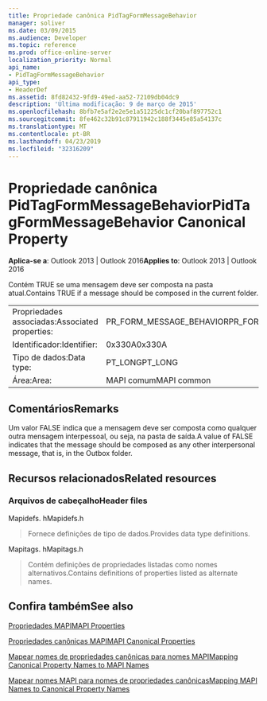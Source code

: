 ```yaml
---
title: Propriedade canônica PidTagFormMessageBehavior
manager: soliver
ms.date: 03/09/2015
ms.audience: Developer
ms.topic: reference
ms.prod: office-online-server
localization_priority: Normal
api_name:
- PidTagFormMessageBehavior
api_type:
- HeaderDef
ms.assetid: 8fd82432-9fd9-49ed-aa52-72109db04dc9
description: 'Última modificação: 9 de março de 2015'
ms.openlocfilehash: 8bfb7e5af2e2e5e1a51225dc1cf20baf897752c1
ms.sourcegitcommit: 8fe462c32b91c87911942c188f3445e85a54137c
ms.translationtype: MT
ms.contentlocale: pt-BR
ms.lasthandoff: 04/23/2019
ms.locfileid: "32316209"
---
```

# <a name="pidtagformmessagebehavior-canonical-property"></a><span data-ttu-id="7d4bf-103">Propriedade canônica PidTagFormMessageBehavior</span><span class="sxs-lookup"><span data-stu-id="7d4bf-103">PidTagFormMessageBehavior Canonical Property</span></span>

  
  
<span data-ttu-id="7d4bf-104">**Aplica-se a**: Outlook 2013 | Outlook 2016</span><span class="sxs-lookup"><span data-stu-id="7d4bf-104">**Applies to**: Outlook 2013 | Outlook 2016</span></span> 
  
<span data-ttu-id="7d4bf-105">Contém TRUE se uma mensagem deve ser composta na pasta atual.</span><span class="sxs-lookup"><span data-stu-id="7d4bf-105">Contains TRUE if a message should be composed in the current folder.</span></span> 
  
|||
|:-----|:-----|
|<span data-ttu-id="7d4bf-106">Propriedades associadas:</span><span class="sxs-lookup"><span data-stu-id="7d4bf-106">Associated properties:</span></span>  <br/> |<span data-ttu-id="7d4bf-107">PR_FORM_MESSAGE_BEHAVIOR</span><span class="sxs-lookup"><span data-stu-id="7d4bf-107">PR_FORM_MESSAGE_BEHAVIOR</span></span>  <br/> |
|<span data-ttu-id="7d4bf-108">Identificador:</span><span class="sxs-lookup"><span data-stu-id="7d4bf-108">Identifier:</span></span>  <br/> |<span data-ttu-id="7d4bf-109">0x330A</span><span class="sxs-lookup"><span data-stu-id="7d4bf-109">0x330A</span></span>  <br/> |
|<span data-ttu-id="7d4bf-110">Tipo de dados:</span><span class="sxs-lookup"><span data-stu-id="7d4bf-110">Data type:</span></span>  <br/> |<span data-ttu-id="7d4bf-111">PT_LONG</span><span class="sxs-lookup"><span data-stu-id="7d4bf-111">PT_LONG</span></span>  <br/> |
|<span data-ttu-id="7d4bf-112">Área:</span><span class="sxs-lookup"><span data-stu-id="7d4bf-112">Area:</span></span>  <br/> |<span data-ttu-id="7d4bf-113">MAPI comum</span><span class="sxs-lookup"><span data-stu-id="7d4bf-113">MAPI common</span></span>  <br/> |
   
## <a name="remarks"></a><span data-ttu-id="7d4bf-114">Comentários</span><span class="sxs-lookup"><span data-stu-id="7d4bf-114">Remarks</span></span>

<span data-ttu-id="7d4bf-115">Um valor FALSE indica que a mensagem deve ser composta como qualquer outra mensagem interpessoal, ou seja, na pasta de saída.</span><span class="sxs-lookup"><span data-stu-id="7d4bf-115">A value of FALSE indicates that the message should be composed as any other interpersonal message, that is, in the Outbox folder.</span></span> 
  
## <a name="related-resources"></a><span data-ttu-id="7d4bf-116">Recursos relacionados</span><span class="sxs-lookup"><span data-stu-id="7d4bf-116">Related resources</span></span>

### <a name="header-files"></a><span data-ttu-id="7d4bf-117">Arquivos de cabeçalho</span><span class="sxs-lookup"><span data-stu-id="7d4bf-117">Header files</span></span>

<span data-ttu-id="7d4bf-118">Mapidefs. h</span><span class="sxs-lookup"><span data-stu-id="7d4bf-118">Mapidefs.h</span></span>
  
> <span data-ttu-id="7d4bf-119">Fornece definições de tipo de dados.</span><span class="sxs-lookup"><span data-stu-id="7d4bf-119">Provides data type definitions.</span></span>
    
<span data-ttu-id="7d4bf-120">Mapitags. h</span><span class="sxs-lookup"><span data-stu-id="7d4bf-120">Mapitags.h</span></span>
  
> <span data-ttu-id="7d4bf-121">Contém definições de propriedades listadas como nomes alternativos.</span><span class="sxs-lookup"><span data-stu-id="7d4bf-121">Contains definitions of properties listed as alternate names.</span></span>
    
## <a name="see-also"></a><span data-ttu-id="7d4bf-122">Confira também</span><span class="sxs-lookup"><span data-stu-id="7d4bf-122">See also</span></span>



[<span data-ttu-id="7d4bf-123">Propriedades MAPI</span><span class="sxs-lookup"><span data-stu-id="7d4bf-123">MAPI Properties</span></span>](mapi-properties.md)
  
[<span data-ttu-id="7d4bf-124">Propriedades canônicas MAPI</span><span class="sxs-lookup"><span data-stu-id="7d4bf-124">MAPI Canonical Properties</span></span>](mapi-canonical-properties.md)
  
[<span data-ttu-id="7d4bf-125">Mapear nomes de propriedades canônicas para nomes MAPI</span><span class="sxs-lookup"><span data-stu-id="7d4bf-125">Mapping Canonical Property Names to MAPI Names</span></span>](mapping-canonical-property-names-to-mapi-names.md)
  
[<span data-ttu-id="7d4bf-126">Mapear nomes MAPI para nomes de propriedades canônicas</span><span class="sxs-lookup"><span data-stu-id="7d4bf-126">Mapping MAPI Names to Canonical Property Names</span></span>](mapping-mapi-names-to-canonical-property-names.md)

